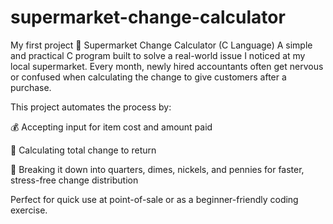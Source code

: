 # supermarket-change-calculator
My first project
🛒 Supermarket Change Calculator (C Language)
A simple and practical C program built to solve a real-world issue I noticed at my local supermarket. Every month, newly hired accountants often get nervous or confused when calculating the change to give customers after a purchase.

This project automates the process by:

💰 Accepting input for item cost and amount paid

🧮 Calculating total change to return

🔄 Breaking it down into quarters, dimes, nickels, and pennies for faster, stress-free change distribution

Perfect for quick use at point-of-sale or as a beginner-friendly coding exercise.
